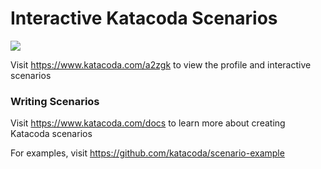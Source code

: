# Interactive Katacoda Scenarios

[![](http://shields.katacoda.com/katacoda/a2zgk/count.svg)](https://www.katacoda.com/a2zgk "Get your profile on Katacoda.com")

Visit https://www.katacoda.com/a2zgk to view the profile and interactive scenarios

### Writing Scenarios
Visit https://www.katacoda.com/docs to learn more about creating Katacoda scenarios

For examples, visit https://github.com/katacoda/scenario-example

